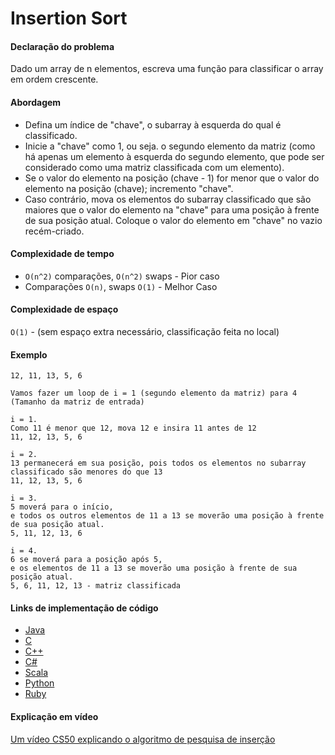# Insertion Sort

#### Declaração do problema

Dado um array de n elementos, escreva uma função para classificar o array em ordem crescente.

#### Abordagem

- Defina um índice de "chave", o subarray à esquerda do qual é classificado.
- Inicie a "chave" como 1, ou seja. o segundo elemento da matriz (como há apenas um elemento à esquerda do segundo elemento, que pode ser considerado como uma matriz classificada com um elemento).
- Se o valor do elemento na posição (chave - 1) for menor que o valor do elemento na posição (chave); incremento "chave".
- Caso contrário, mova os elementos do subarray classificado que são maiores que o valor do elemento na "chave" para uma posição à frente de sua posição atual. Coloque o valor do elemento em "chave" no vazio recém-criado.

#### Complexidade de tempo

- `О(n^2)` comparações, `О(n^2)` swaps - Pior caso
- Comparações `O(n)`, swaps `O(1)` - Melhor Caso

#### Complexidade de espaço

`O(1)` - (sem espaço extra necessário, classificação feita no local)

#### Exemplo

```
12, 11, 13, 5, 6

Vamos fazer um loop de i = 1 (segundo elemento da matriz) para 4 (Tamanho da matriz de entrada)

i = 1.
Como 11 é menor que 12, mova 12 e insira 11 antes de 12
11, 12, 13, 5, 6

i = 2.
13 permanecerá em sua posição, pois todos os elementos no subarray classificado são menores do que 13
11, 12, 13, 5, 6

i = 3.
5 moverá para o início,
e todos os outros elementos de 11 a 13 se moverão uma posição à frente de sua posição atual.
5, 11, 12, 13, 6

i = 4.
6 se moverá para a posição após 5,
e os elementos de 11 a 13 se moverão uma posição à frente de sua posição atual.
5, 6, 11, 12, 13 - matriz classificada
```

#### Links de implementação de código

- [Java](https://github.com/TheAlgorithms/Java/blob/master/Sorts/InsertionSort.java)
- [C](https://github.com/TheAlgorithms/C/blob/master/sorting/insertion_sort.c)
- [C++](https://github.com/TheAlgorithms/C-Plus-Plus/blob/master/sorting/insertion_sort.cpp)
- [C#](https://github.com/TheAlgorithms/C-Sharp/blob/master/Algorithms/Sorters/Comparison/InsertionSorter.cs)
- [Scala](https://github.com/TheAlgorithms/Scala/blob/master/src/main/scala/Sort/InsertionSort.scala)
- [Python](https://github.com/TheAlgorithms/Python/blob/master/sorts/insertion_sort.py)
- [Ruby](https://github.com/TheAlgorithms/Ruby/blob/master/sorting/insertion_sort.rb)

#### Explicação em vídeo

[Um vídeo CS50 explicando o algoritmo de pesquisa de inserção](https://www.youtube.com/watch?v=DFG-XuyPYUQ)
